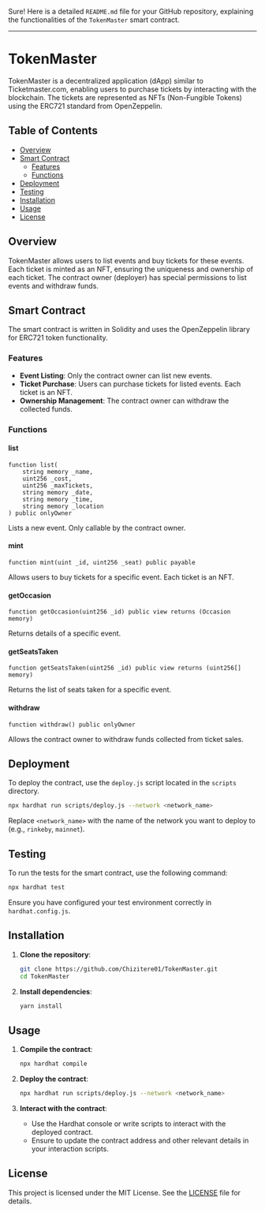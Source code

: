 Sure! Here is a detailed `README.md` file for your GitHub repository, explaining the functionalities of the `TokenMaster` smart contract.

---

# TokenMaster

TokenMaster is a decentralized application (dApp) similar to Ticketmaster.com, enabling users to purchase tickets by interacting with the blockchain. The tickets are represented as NFTs (Non-Fungible Tokens) using the ERC721 standard from OpenZeppelin.

## Table of Contents

- [Overview](#overview)
- [Smart Contract](#smart-contract)
  - [Features](#features)
  - [Functions](#functions)
- [Deployment](#deployment)
- [Testing](#testing)
- [Installation](#installation)
- [Usage](#usage)
- [License](#license)

## Overview

TokenMaster allows users to list events and buy tickets for these events. Each ticket is minted as an NFT, ensuring the uniqueness and ownership of each ticket. The contract owner (deployer) has special permissions to list events and withdraw funds.

## Smart Contract

The smart contract is written in Solidity and uses the OpenZeppelin library for ERC721 token functionality.

### Features

- **Event Listing**: Only the contract owner can list new events.
- **Ticket Purchase**: Users can purchase tickets for listed events. Each ticket is an NFT.
- **Ownership Management**: The contract owner can withdraw the collected funds.

### Functions

#### list
```solidity
function list(
    string memory _name,
    uint256 _cost,
    uint256 _maxTickets,
    string memory _date,
    string memory _time,
    string memory _location
) public onlyOwner
```
Lists a new event. Only callable by the contract owner.

#### mint
```solidity
function mint(uint _id, uint256 _seat) public payable
```
Allows users to buy tickets for a specific event. Each ticket is an NFT.

#### getOccasion
```solidity
function getOccasion(uint256 _id) public view returns (Occasion memory)
```
Returns details of a specific event.

#### getSeatsTaken
```solidity
function getSeatsTaken(uint256 _id) public view returns (uint256[] memory)
```
Returns the list of seats taken for a specific event.

#### withdraw
```solidity
function withdraw() public onlyOwner
```
Allows the contract owner to withdraw funds collected from ticket sales.

## Deployment

To deploy the contract, use the `deploy.js` script located in the `scripts` directory.

```bash
npx hardhat run scripts/deploy.js --network <network_name>
```

Replace `<network_name>` with the name of the network you want to deploy to (e.g., `rinkeby`, `mainnet`).

## Testing

To run the tests for the smart contract, use the following command:

```bash
npx hardhat test
```

Ensure you have configured your test environment correctly in `hardhat.config.js`.

## Installation

1. **Clone the repository**:
   ```bash
   git clone https://github.com/Chizitere01/TokenMaster.git
   cd TokenMaster
   ```

2. **Install dependencies**:
   ```bash
   yarn install
   ```

## Usage

1. **Compile the contract**:
   ```bash
   npx hardhat compile
   ```

2. **Deploy the contract**:
   ```bash
   npx hardhat run scripts/deploy.js --network <network_name>
   ```

3. **Interact with the contract**:
   - Use the Hardhat console or write scripts to interact with the deployed contract.
   - Ensure to update the contract address and other relevant details in your interaction scripts.

## License

This project is licensed under the MIT License. See the [LICENSE](LICENSE) file for details.
